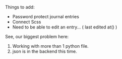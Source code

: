 Things to add:
- Password protect journal entries
- Connect Scss
- Need to be able to edit an entry... ( last edited at() )

See, our biggest problem here:
1. Working with more than 1 python file.
2. json is in the backend this time. 
